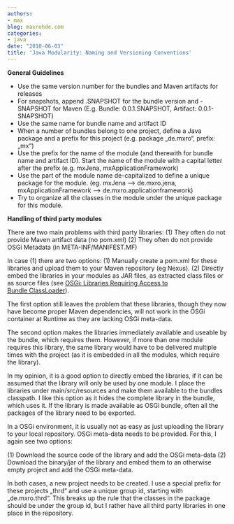```yaml
---
authors:
- max
blog: maxrohde.com
categories:
- java
date: "2010-06-03"
title: 'Java Modularity: Naming and Versioning Conventions'
---
```


**General Guidelines**

- Use the same version number for the bundles and Maven artifacts for releases
- For snapshots, append .SNAPSHOT for the bundle version and -SNAPSHOT for Maven (E.g. Bundle: 0.0.1.SNAPSHOT, Artifact: 0.0.1-SNAPSHOT)
- Use the same name for bundle name and artifact ID
- When a number of bundles belong to one project, define a Java package and a prefix for this project (e.g. package „de.mxro“, prefix: „mx“)
- Use the prefix for the name of the module (and therewith for bundle name and artifact ID). Start the name of the module with a capital letter after the prefix (e.g. mxJena, mxApplicationFramework)
- Use the part of the module name de-capitalized to define a unique package for the module. (eg. mxJena --> de.mxro.jena, mxApplicationFramework --> de.mxro.applicationframework)
- Try to organize all the classes in the module under the unique package for this module.

**Handling of third party modules**

There are two main problems with third party libraries: (1) They often do not provide Maven artifact data (no pom.xml) (2) They often do not provide OSGi Metadata (in META-INF/MANIFEST.MF)

In case (1) there are two options: (1) Manually create a pom.xml for these libraries and upload them to your Maven repository (eg Nexus). (2) Directly embed the libraries in your modules as JAR files, as extracted class files or as source files (see [OSGi: Libraries Requiring Access to Bundle ClassLoader](http://maxrohde.com/2010/06/06/osgi-libraries-requiring-access-to-bundle-classloader/)).

The first option still leaves the problem that these libraries, though they now have become proper Maven dependencies, will not work in the OSGi container at Runtime as they are lacking OSGi meta-data.

The second option makes the libraries immediately available and useable by the bundle, which requires them. However, if more than one module requires this library, the same library would have to be delivered multiple times with the project (as it is embedded in all the modules, which require the library).

In my opinion, it is a good option to directly embed the libraries, if it can be assumed that the library will only be used by one module. I place the libraries under main/src/resources and make them available to the bundles classpath. I like this option as it hides the complete library in the bundle, which uses it. If the library is made available as OSGi bundle, often all the packages of the library need to be exported.

In a OSGi environment, it is usually not as easy as just uploading the library to your local repository. OSGi meta-data needs to be provided. For this, I again see two options:

(1) Download the source code of the library and add the OSGi meta-data (2) Download the binary/jar of the library and embed them to an otherwise empty project and add the OSGi meta-data.

In both cases, a new project needs to be created. I use a special prefix for these projects „thrd“ and use a unique group id, starting with „de.mxro.thrd“. This breaks up the rule that the classes in the package should be under the group id, but I rather have all third party libraries in one place in the repository.